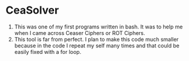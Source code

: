 # CeaSolver
1. This was one of my first programs written in bash. It was to help me when I came across Ceaser Ciphers or ROT Ciphers.
2. This tool is far from perfect. I plan to make this code much smaller because in the code I repeat my self many times and
that could be easily fixed with a for loop.
